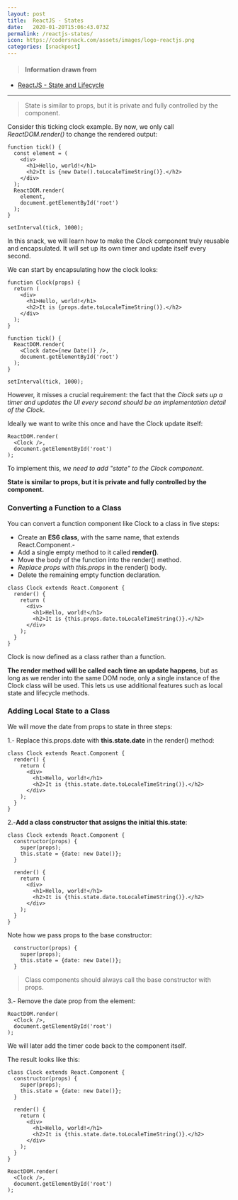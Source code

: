 ```yaml
---
layout: post
title:  ReactJS - States
date:   2020-01-20T15:06:43.073Z
permalink: /reactjs-states/
icon: https://codersnack.com/assets/images/logo-reactjs.png
categories: [snackpost]
---
```


> #### Information drawn from

- [ReactJS - State and Lifecycle](https://reactjs.org/docs/state-and-lifecycle.html)

-------------

> State is similar to props, but it is private and fully controlled by the component.

Consider this ticking clock example. By now, we only call *ReactDOM.render()* to change the rendered output:
```
function tick() {
  const element = (
    <div>
      <h1>Hello, world!</h1>
      <h2>It is {new Date().toLocaleTimeString()}.</h2>
    </div>
  );
  ReactDOM.render(
    element,
    document.getElementById('root')
  );
}

setInterval(tick, 1000);

```

In this snack, we will learn how to make the *Clock* component truly reusable and encapsulated. It will set up its own timer and update itself every second.

We can start by encapsulating how the clock looks:

```
function Clock(props) {
  return (
    <div>
      <h1>Hello, world!</h1>
      <h2>It is {props.date.toLocaleTimeString()}.</h2>
    </div>
  );
}

function tick() {
  ReactDOM.render(
    <Clock date={new Date()} />,
    document.getElementById('root')
  );
}

setInterval(tick, 1000);
```
However, it misses a crucial requirement: the fact that the *Clock sets up a timer and updates the UI every second should be an implementation detail of the Clock*.

Ideally we want to write this once and have the Clock update itself:

```
ReactDOM.render(
  <Clock />,
  document.getElementById('root')
);
```

To implement this, *we need to add "state" to the Clock component*.

**State is similar to props, but it is private and fully controlled by the component.**

### Converting a Function to a Class
You can convert a function component like Clock to a class in five steps:
- Create an **ES6 class**, with the same name, that extends React.Component.- 
- Add a single empty method to it called **render()**. 
- Move the body of the function into the render() method. 
- *Replace props with this.props* in the render() body. 
- Delete the remaining empty function declaration.

```
class Clock extends React.Component {
  render() {
    return (
      <div>
        <h1>Hello, world!</h1>
        <h2>It is {this.props.date.toLocaleTimeString()}.</h2>
      </div>
    );
  }
}
```
Clock is now defined as a class rather than a function.

**The render method will be called each time an update happens**, but as long as we render <Clock /> into the same DOM node, only a single instance of the Clock class will be used. This lets us use additional features such as local state and lifecycle methods.

### Adding Local State to a Class
We will move the date from props to state in three steps:

1.- Replace this.props.date with **this.state.date** in the render() method:
```
class Clock extends React.Component {
  render() {
    return (
      <div>
        <h1>Hello, world!</h1>
        <h2>It is {this.state.date.toLocaleTimeString()}.</h2>
      </div>
    );
  }
}
```

2.-**Add a class constructor that assigns the initial this.state**:
```
class Clock extends React.Component {
  constructor(props) {
    super(props);
    this.state = {date: new Date()};
  }

  render() {
    return (
      <div>
        <h1>Hello, world!</h1>
        <h2>It is {this.state.date.toLocaleTimeString()}.</h2>
      </div>
    );
  }
}
```

Note how we pass props to the base constructor:

```
  constructor(props) {
    super(props);
    this.state = {date: new Date()};
  }
```

> Class components should always call the base constructor with props.

3.- Remove the date prop from the <Clock /> element:
```
ReactDOM.render(
  <Clock />,
  document.getElementById('root')
);
```

We will later add the timer code back to the component itself.

The result looks like this:

```
class Clock extends React.Component {
  constructor(props) {
    super(props);
    this.state = {date: new Date()};
  }

  render() {
    return (
      <div>
        <h1>Hello, world!</h1>
        <h2>It is {this.state.date.toLocaleTimeString()}.</h2>
      </div>
    );
  }
}

ReactDOM.render(
  <Clock />,
  document.getElementById('root')
);
```

